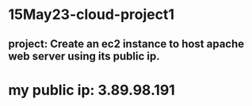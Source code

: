 # 15May23-cloud-project1
## project: Create an ec2 instance to host apache web server using its public ip.
# my public ip: 3.89.98.191
